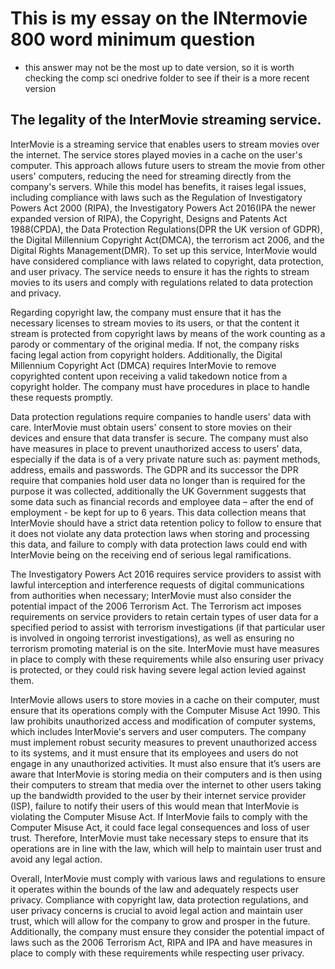 # This is my essay on the INtermovie 800 word minimum question
- this answer may not be the most up to date version, so it is worth checking the comp sci onedrive folder to see if their is a more recent version

## The legality of the InterMovie streaming service.

InterMovie is a streaming service that enables users to stream movies over the internet. The service stores played movies in a cache on the user's computer. This approach allows future users to stream the movie from other users' computers, reducing the need for streaming directly from the company's servers. While this model has benefits, it raises legal issues, including compliance with laws such as the Regulation of Investigatory Powers Act 2000 (RIPA), the Investigatory Powers Act 2016(IPA the newer expanded version of RIPA), the Copyright, Designs and Patents Act 1988(CPDA), the Data Protection Regulations(DPR the UK version of GDPR), the Digital Millennium Copyright Act(DMCA), the terrorism act 2006, and the Digital Rights Management(DMR).
To set up this service, InterMovie would have considered compliance with laws related to copyright, data protection, and user privacy. The service needs to ensure it has the rights to stream movies to its users and comply with regulations related to data protection and privacy.  

Regarding copyright law, the company must ensure that it has the necessary licenses to stream movies to its users, or that the content it stream is protected from copyright laws by means of the work counting as a parody or commentary of the original media. If not, the company risks facing legal action from copyright holders. Additionally, the Digital Millennium Copyright Act (DMCA) requires InterMovie to remove copyrighted content upon receiving a valid takedown notice from a copyright holder. The company must have procedures in place to handle these requests promptly.  

Data protection regulations require companies to handle users' data with care. InterMovie must obtain users' consent to store movies on their devices and ensure that data transfer is secure. The company must also have measures in place to prevent unauthorized access to users' data, especially if the data is of a very private nature such as: payment methods, address, emails and passwords. The GDPR and its successor the DPR require that companies hold user data no longer than is required for the purpose it was collected, additionally the UK Government suggests that some data such as financial records and employee data – after the end of employment - be kept for up to 6 years. This data collection means that InterMovie should have a strict data retention policy to follow to ensure that it does not violate any data protection laws when storing and processing this data, and failure to comply with data protection laws could end with InterMovie being on the receiving end of serious legal ramifications.  

The Investigatory Powers Act 2016 requires service providers to assist with lawful interception and interference requests of digital communications from authorities when necessary; InterMovie must also consider the potential impact of the 2006 Terrorism Act. The Terrorism act imposes requirements on service providers to retain certain types of user data for a specified period to assist with terrorism investigations (if that particular user is involved in ongoing terrorist investigations), as well as ensuring no terrorism promoting material is on the site. InterMovie must have measures in place to comply with these requirements while also ensuring user privacy is protected, or they could risk having severe legal action levied against them.  

InterMovie allows users to store movies in a cache on their computer, must ensure that its operations comply with the Computer Misuse Act 1990. This law prohibits unauthorized access and modification of computer systems, which includes InterMovie's servers and user computers. The company must implement robust security measures to prevent unauthorized access to its systems, and it must ensure that its employees and users do not engage in any unauthorized activities. It must also ensure that it’s users are aware that InterMovie is storing media on their computers and is then using their computers to stream that media over the internet to other users taking up the bandwidth provided to the user by their internet service provider (ISP), failure to notify their users of this would mean that InterMovie is violating the Computer Misuse Act. If InterMovie fails to comply with the Computer Misuse Act, it could face legal consequences and loss of user trust. Therefore, InterMovie must take necessary steps to ensure that its operations are in line with the law, which will help to maintain user trust and avoid any legal action.  

Overall, InterMovie must comply with various laws and regulations to ensure it operates within the bounds of the law and adequately respects user privacy. Compliance with copyright law, data protection regulations, and user privacy concerns is crucial to avoid legal action and maintain user trust, which will allow for the company to grow and prosper in the future. Additionally, the company must ensure they consider the potential impact of laws such as the 2006 Terrorism Act, RIPA and IPA and have measures in place to comply with these requirements while respecting user privacy.
